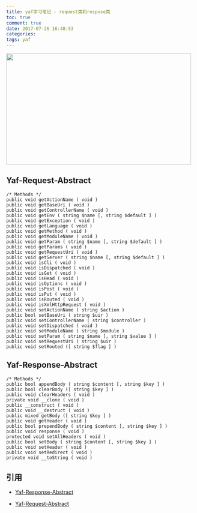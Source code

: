 ```yaml
---
title: yaf学习笔记 - request类和respose类
toc: true
comment: true
date: 2017-07-26 16:48:53
categories:
tags: yaf
---
```



<img src="http://o9xbyqajf.bkt.clouddn.com/20170726150106236928086.png" width="492" height="297"/>



<!--more-->

## Yaf-Request-Abstract

```
/* Methods */
public void getActionName ( void )
public void getBaseUri ( void )
public void getControllerName ( void )
public void getEnv ( string $name [, string $default ] )
public void getException ( void )
public void getLanguage ( void )
public void getMethod ( void )
public void getModuleName ( void )
public void getParam ( string $name [, string $default ] )
public void getParams ( void )
public void getRequestUri ( void )
public void getServer ( string $name [, string $default ] )
public void isCli ( void )
public void isDispatched ( void )
public void isGet ( void )
public void isHead ( void )
public void isOptions ( void )
public void isPost ( void )
public void isPut ( void )
public void isRouted ( void )
public void isXmlHttpRequest ( void )
public void setActionName ( string $action )
public bool setBaseUri ( string $uir )
public void setControllerName ( string $controller )
public void setDispatched ( void )
public void setModuleName ( string $module )
public void setParam ( string $name [, string $value ] )
public void setRequestUri ( string $uir )
public void setRouted ([ string $flag ] )
```

## Yaf-Response-Abstract

```
/* Methods */
public bool appendBody ( string $content [, string $key ] )
public bool clearBody ([ string $key ] )
public void clearHeaders ( void )
private void __clone ( void )
public __construct ( void )
public void __destruct ( void )
public mixed getBody ([ string $key ] )
public void getHeader ( void )
public bool prependBody ( string $content [, string $key ] )
public void response ( void )
protected void setAllHeaders ( void )
public bool setBody ( string $content [, string $key ] )
public void setHeader ( void )
public void setRedirect ( void )
private void __toString ( void )
```

## 引用

 - [Yaf-Response-Abstract](http://php.net/manual/en/class.yaf-response-abstract.php)

 - [Yaf-Request-Abstract](http://php.net/manual/en/class.yaf-request-abstract.php)
